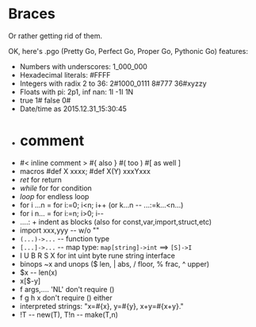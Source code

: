 # Braces

Or rather getting rid of them.

OK, here's .pgo (Pretty Go, Perfect Go, Proper Go, Pythonic Go) features:

* Numbers with underscores: 1_000_000
* Hexadecimal literals: #FFFF
* Integers with radix 2 to 36: 2#1000_0111 8#777 36#xyzzy
* Floats with pi: 2p1, inf nan: 1I -1I 1N
* true 1# false 0#
* Date/time as 2015.12.31_15:30:45
* # comment
* #< inline comment > #{ also } #( too ) #[ as well ]
* macros #def X xxxx; #def X(Y) xxxYxxx
* _ret_ for return
* _while_ for for condition
* _loop_ for endless loop
* for i ...n = for i:=0; i<n; i++ (or k...n -- ...:=k...<n...)
* for i n... = for i:=n; i>0; i--
* ....: + indent as blocks (also for const,var,import,struct,etc)
* import xxx,yyy -- w/o ""
* `(...)->...` -- function type
* `[...]->...` -- map type: `map[string]->int` ==> `[S]->I`
* I U B R S X for int uint byte rune string interface
* binops ~x and unops ($ len, | abs, / floor, % frac, ^ upper)
* $x -- len(x)
* x[$-y]
* f args,.... 'NL' don't require ()
* f g h x don't require () either
* interpreted strings: "x=#{x}, y=#{y}, x+y=#{x+y}."
* !T -- new(T), T!n -- make(T,n)
